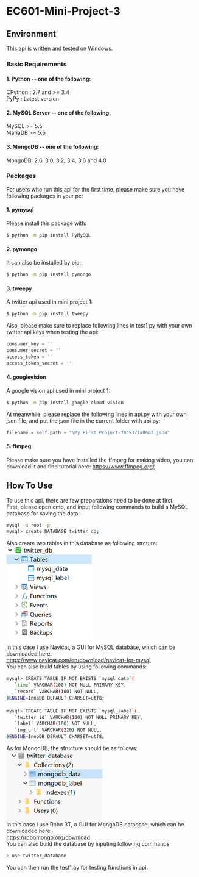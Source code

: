 # EC601-Mini-Project-3

Environment
---
This api is written and tested on Windows.  

### Basic Requirements  
#### 1. Python -- one of the following:  
CPython : 2.7 and >= 3.4  
PyPy : Latest version  
#### 2. MySQL Server -- one of the following:  
MySQL >= 5.5  
MariaDB >= 5.5  
#### 3. MongoDB -- one of the following:  
MongoDB: 2.6, 3.0, 3.2, 3.4, 3.6 and 4.0  

### Packages 
For users who run this api for the first time, please make sure you have following packages in your pc:  
#### 1. pymysql  
Please install this package with:  
```Bash
$ python -m pip install PyMySQL
```  
#### 2. pymongo  
It can also be installed by pip:
```Bash
$ python -m pip install pymongo
```
#### 3. tweepy  
A twitter api used in mini project 1:
```Bash
$ python -m pip install tweepy
```
Also, please make sure to replace following lines in test1.py with your own twitter api keys when testing the api:
```Python
consumer_key = ''
consumer_secret = ''
access_token = ''
access_token_secret = ''
```
#### 4. googlevision  
A google vision api used in mini project 1:
```Bash
$ python -m pip install google-cloud-vision
```
At meanwhile, please replace the following lines in api.py with your own json file, and put the json file in the current folder with api.py:
```Python
filename = self.path + "\My First Project-78c9371a06a3.json"
```
#### 5. ffmpeg
Please make sure you have installed the ffmpeg for making video, you can download it and find tutorial here:
https://www.ffmpeg.org/  

How To Use
---  
To use this api, there are few preparations need to be done at first.  
First, please open cmd, and input following commands to build a MySQL database for saving the data:  
``` Bash
mysql -u root -p  
mysql> create DATABASE twitter_db;
```  
Also create two tables in this database as following strcture:  
![Image text](https://github.com/xiangl18/EC601-Mini-Project-1/blob/EC601-mini_project-3/mini_project3_api/imgs/mysql.PNG)  
In this case I use Navicat, a GUI for MySQL database, which can be downloaded here:  
https://www.navicat.com/en/download/navicat-for-mysql  
You can also build tables by using following commands:  
``` Bash
mysql> CREATE TABLE IF NOT EXISTS `mysql_data`(
   `time` VARCHAR(100) NOT NULL PRIMARY KEY,
   `record` VARCHAR(100) NOT NULL,
)ENGINE=InnoDB DEFAULT CHARSET=utf8;  

mysql> CREATE TABLE IF NOT EXISTS `mysql_label`(
   `twitter_id` VARCHAR(100) NOT NULL PRIMARY KEY,
   `label` VARCHAR(100) NOT NULL,
   `img_url` VARCHAR(220) NOT NULL,
)ENGINE=InnoDB DEFAULT CHARSET=utf8;
```   
As for MongoDB, the structure should be as follows:  
![Image text](https://github.com/xiangl18/EC601-Mini-Project-1/blob/EC601-mini_project-3/mini_project3_api/imgs/mongodb.PNG)  
In this case I use Robo 3T, a GUI for MongoDB database, which can be downloaded here:   
https://robomongo.org/download  
You can also build the database by inputing following commands:  
``` Bash  
> use twitter_database
```
You can then run the test1.py for testing functions in api.



